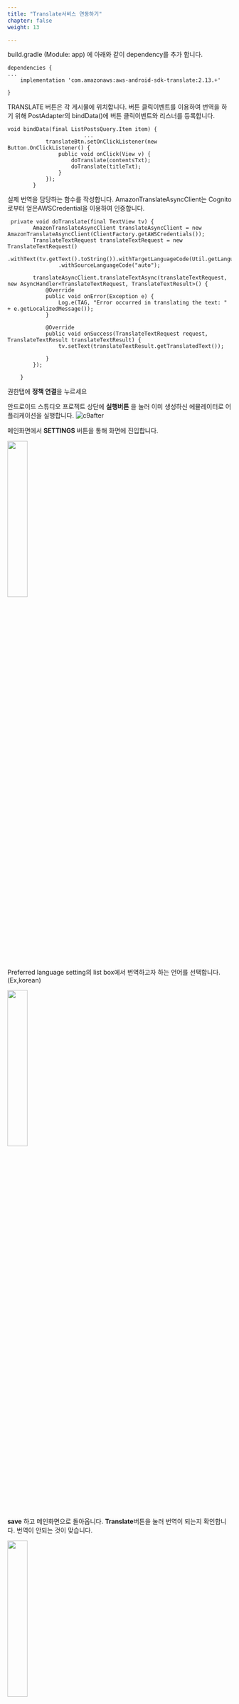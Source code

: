 ```yaml
---
title: "Translate서비스 연동하기"
chapter: false
weight: 13

---
```


build.gradle (Module: app) 에 아래와 같이 dependency를  추가 합니다. 

```
dependencies {
...
    implementation 'com.amazonaws:aws-android-sdk-translate:2.13.+'

}
```

TRANSLATE 버튼은 각 게시물에 위치합니다. 버튼 클릭이벤트를 이용하여 번역을 하기 위해 PostAdapter의 bindData()에 버튼 클릭이벤트와 리스너를 등록합니다. 

```
void bindData(final ListPostsQuery.Item item) {
						...
            translateBtn.setOnClickListener(new Button.OnClickListener() {
                public void onClick(View v) {
                    doTranslate(contentsTxt);
                    doTranslate(titleTxt);
                }
            });
        }

```

실제 번역을 담당하는 함수를 작성합니다. AmazonTranslateAsyncClient는 Cognito로부터 얻은AWSCredential을 이용하여 인증합니다. 

```
 private void doTranslate(final TextView tv) {
        AmazonTranslateAsyncClient translateAsyncClient = new AmazonTranslateAsyncClient(ClientFactory.getAWSCredentials());
        TranslateTextRequest translateTextRequest = new TranslateTextRequest()
                .withText(tv.getText().toString()).withTargetLanguageCode(Util.getLanguageCode(ctx))
                .withSourceLanguageCode("auto");

        translateAsyncClient.translateTextAsync(translateTextRequest, new AsyncHandler<TranslateTextRequest, TranslateTextResult>() {
            @Override
            public void onError(Exception e) {
                Log.e(TAG, "Error occurred in translating the text: " + e.getLocalizedMessage());
            }

            @Override
            public void onSuccess(TranslateTextRequest request, TranslateTextResult translateTextResult) {
                tv.setText(translateTextResult.getTranslatedText());

            }
        });

    }
```

권한탭에 **정책 연결**을 누르세요

안드로이드 스튜디오 프로젝트 상단에 **실행버튼** 을 눌러 이미 생성하신 에뮬레이터로 어플리케이션을 실행합니다.
![c9after](/images/run.png)

메인화면에서 **SETTINGS** 버튼을 통해 화면에 진입합니다. 

<img src="/images/main-list.png" width="30%" hight="30%">

Preferred language setting의 list box에서 번역하고자 하는 언어를 선택합니다. (Ex,korean) 

<img src="/images/language.png" width="30%" hight="30%">

**save** 하고 메인화면으로 돌아옵니다. **Translate**버튼을 눌러 번역이 되는지 확인합니다. 번역이 안되는 것이 맞습니다. 

<img src="/images/main-list.png" width="30%" hight="30%">





